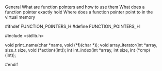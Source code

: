 General
What are function pointers and how to use them
What does a function pointer exactly hold
Where does a function pointer point to in the virtual memory

#ifndef FUNCTION_POINTERS_H
#define FUNCTION_POINTERS_H

#include <stdlib.h>

void print_name(char *name, void (*f)(char *));
void array_iterator(int *array, size_t size, void (*action)(int));
int int_index(int *array, int size, int (*cmp)(int));


#endif
